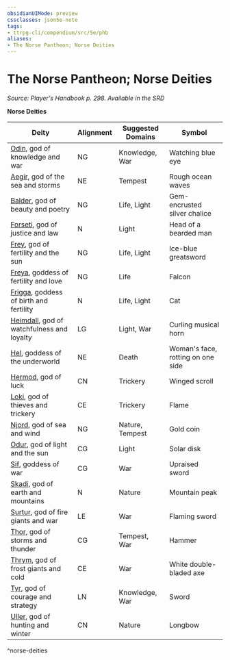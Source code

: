```yaml
---
obsidianUIMode: preview
cssclasses: json5e-note
tags:
- ttrpg-cli/compendium/src/5e/phb
aliases:
- The Norse Pantheon; Norse Deities
---
```

# The Norse Pantheon; Norse Deities
*Source: Player's Handbook p. 298. Available in the <span title='Systems Reference Document (5.1)'>SRD</span>* 

**Norse Deities**

| Deity | Alignment | Suggested Domains | Symbol |
|-------|-----------|-------------------|--------|
| [Odin](/3-Mechanics/CLI/Compendium/deities/norse-odin.md), god of knowledge and war | NG | Knowledge, War | Watching blue eye |
| [Aegir](/3-Mechanics/CLI/Compendium/deities/norse-aegir.md), god of the sea and storms | NE | Tempest | Rough ocean waves |
| [Balder](/3-Mechanics/CLI/Compendium/deities/norse-balder.md), god of beauty and poetry | NG | Life, Light | Gem-encrusted silver chalice |
| [Forseti](/3-Mechanics/CLI/Compendium/deities/norse-forseti.md), god of justice and law | N | Light | Head of a bearded man |
| [Frey](/3-Mechanics/CLI/Compendium/deities/norse-frey.md), god of fertility and the sun | NG | Life, Light | Ice-blue greatsword |
| [Freya](/3-Mechanics/CLI/Compendium/deities/norse-freya.md), goddess of fertility and love | NG | Life | Falcon |
| [Frigga](/3-Mechanics/CLI/Compendium/deities/norse-frigga.md), goddess of birth and fertility | N | Life, Light | Cat |
| [Heimdall](/3-Mechanics/CLI/Compendium/deities/norse-heimdall.md), god of watchfulness and loyalty | LG | Light, War | Curling musical horn |
| [Hel](/3-Mechanics/CLI/Compendium/deities/norse-hel.md), goddess of the underworld | NE | Death | Woman's face, rotting on one side |
| [Hermod](/3-Mechanics/CLI/Compendium/deities/norse-hermod.md), god of luck | CN | Trickery | Winged scroll |
| [Loki](/3-Mechanics/CLI/Compendium/deities/norse-loki.md), god of thieves and trickery | CE | Trickery | Flame |
| [Njord](/3-Mechanics/CLI/Compendium/deities/norse-njord.md), god of sea and wind | NG | Nature, Tempest | Gold coin |
| [Odur](/3-Mechanics/CLI/Compendium/deities/norse-odur.md), god of light and the sun | CG | Light | Solar disk |
| [Sif](/3-Mechanics/CLI/Compendium/deities/norse-sif.md), goddess of war | CG | War | Upraised sword |
| [Skadi](/3-Mechanics/CLI/Compendium/deities/norse-skadi.md), god of earth and mountains | N | Nature | Mountain peak |
| [Surtur](/3-Mechanics/CLI/Compendium/deities/norse-surtur.md), god of fire giants and war | LE | War | Flaming sword |
| [Thor](/3-Mechanics/CLI/Compendium/deities/norse-thor.md), god of storms and thunder | CG | Tempest, War | Hammer |
| [Thrym](/3-Mechanics/CLI/Compendium/deities/norse-thrym.md), god of frost giants and cold | CE | War | White double-bladed axe |
| [Tyr](/3-Mechanics/CLI/Compendium/deities/norse-tyr.md), god of courage and strategy | LN | Knowledge, War | Sword |
| [Uller](/3-Mechanics/CLI/Compendium/deities/norse-uller.md), god of hunting and winter | CN | Nature | Longbow |
^norse-deities